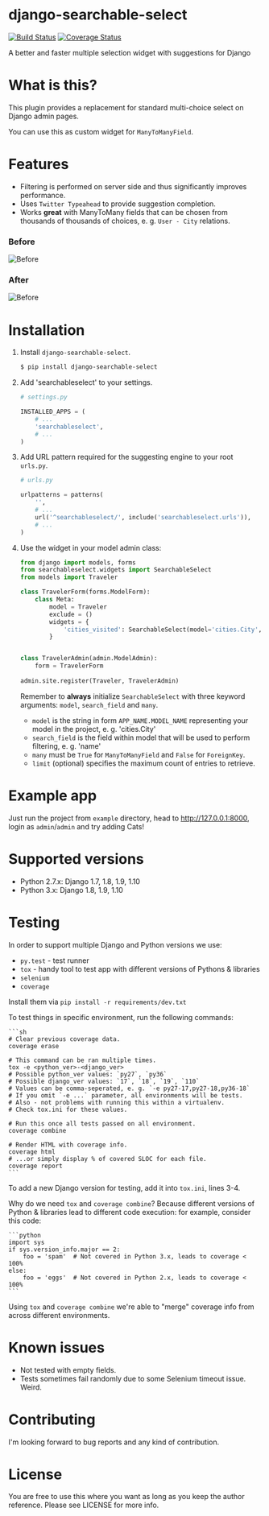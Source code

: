 # django-searchable-select

[![Build Status](https://travis-ci.org/and3rson/django-searchable-select.svg)](https://travis-ci.org/and3rson/django-searchable-select) [![Coverage Status](https://coveralls.io/repos/github/and3rson/django-searchable-select/badge.svg?branch=master)](https://coveralls.io/github/and3rson/django-searchable-select?branch=master)

A better and faster multiple selection widget with suggestions for Django

# What is this?

This plugin provides a replacement for standard multi-choice select on Django admin pages.

You can use this as custom widget for `ManyToManyField`.

# Features

  - Filtering is performed on server side and thus significantly improves performance.
  - Uses `Twitter Typeahead` to provide suggestion completion.
  - Works **great** with ManyToMany fields that can be chosen from thousands of thousands of choices, e. g. `User - City` relations.

### Before

![Before](https://habrastorage.org/files/dd9/f17/87e/dd9f1787e0dd4e05826fdde08e270609.png)

### After

![Before](https://habrastorage.org/files/db2/c87/460/db2c87460992470e9d8e19da307c169d.png)

# Installation

1. Install `django-searchable-select`.

    ```sh
    $ pip install django-searchable-select
    ```

2. Add 'searchableselect' to your settings.

    ```python
    # settings.py

    INSTALLED_APPS = (
        # ...
        'searchableselect',
        # ...
    )
    ```

3. Add URL pattern required for the suggesting engine to your root `urls.py`.

    ```python
    # urls.py

    urlpatterns = patterns(
        '',
        # ...
        url('^searchableselect/', include('searchableselect.urls')),
        # ...
    )
    ```
    
4. Use the widget in your model admin class:

    ```python
    from django import models, forms
    from searchableselect.widgets import SearchableSelect
    from models import Traveler
    
    class TravelerForm(forms.ModelForm):
        class Meta:
            model = Traveler
            exclude = ()
            widgets = {
                'cities_visited': SearchableSelect(model='cities.City', search_field='name', many=True, limit=10)
            }
    
    
    class TravelerAdmin(admin.ModelAdmin):
        form = TravelerForm
        
    admin.site.register(Traveler, TravelerAdmin)
    ```

    Remember to **always** initialize `SearchableSelect` with three keyword arguments: `model`, `search_field` and `many`.
    
    - `model` is the string in form `APP_NAME.MODEL_NAME` representing your model in the project, e. g. 'cities.City'
    - `search_field` is the field within model that will be used to perform filtering, e. g. 'name'
    - `many` must be `True` for `ManyToManyField` and `False` for `ForeignKey`.
    - `limit` (optional) specifies the maximum count of entries to retrieve.

# Example app

Just run the project from `example` directory, head to http://127.0.0.1:8000, login as `admin`/`admin` and try adding Cats!

# Supported versions

  - Python 2.7.x: Django 1.7, 1.8, 1.9, 1.10
  - Python 3.x: Django 1.8, 1.9, 1.10

# Testing

In order to support multiple Django and Python versions we use:

  - `py.test` - test runner
  - `tox` - handy tool to test app with different versions of Pythons & libraries
  - `selenium`
  - `coverage`

Install them via `pip install -r requirements/dev.txt`

To test things in specific environment, run the following commands:

    ```sh
    # Clear previous coverage data.
    coverage erase

    # This command can be ran multiple times.
    tox -e <python_ver>-<django_ver>
    # Possible python_ver values: `py27`, `py36`
    # Possible django_ver values: `17`, `18`, `19`, `110`
    # Values can be comma-seperated, e. g. `-e py27-17,py27-18,py36-18`
    # If you omit `-e ...` parameter, all environments will be tests.
    # Also - not problems with running this within a virtualenv.
    # Check tox.ini for these values.

    # Run this once all tests passed on all environment.
    coverage combine

    # Render HTML with coverage info.
    coverage html
    # ...or simply display % of covered SLOC for each file.
    coverage report
    ```

To add a new Django version for testing, add it into `tox.ini`, lines 3-4.

Why do we need `tox` and `coverage combine`? Because different versions of Python & libraries lead to different code execution: for example, consider this code:

    ```python
    import sys
    if sys.version_info.major == 2:
        foo = 'spam'  # Not covered in Python 3.x, leads to coverage < 100%
    else:
        foo = 'eggs'  # Not covered in Python 2.x, leads to coverage < 100%
    ```

Using `tox` and `coverage combine` we're able to "merge" coverage info from across different environments.

# Known issues

  - Not tested with empty fields.
  - Tests sometimes fail randomly due to some Selenium timeout issue. Weird.

# Contributing

I'm looking forward to bug reports and any kind of contribution.

# License

You are free to use this where you want as long as you keep the author reference.
Please see LICENSE for more info.
